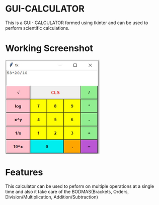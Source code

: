 # GUI-CALCULATOR
This is a GUI- CALCULATOR formed using tkinter and can be used
to perform scientific calculations.

# Working Screenshot
<img src ="calculator-ss.jpg" height="300" width="300">

# Features
This calculator can be used to peform on multiple
operations at a single time and also it take care
of the BODMAS(Brackets, Orders, Division/Multiplication, Addition/Subtraction)
